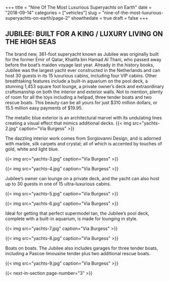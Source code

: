 +++
title = "Nine Of The Most Luxurious Superyachts on Earth"
date = "2018-09-14"
categories = ["vehicles"]
slug = "nine-of-the-most-luxurious-superyachts-on-earth/page-2"
showthedate = true
draft = false
+++

## JUBILEE: BUILT FOR A KING / LUXURY LIVING ON THE HIGH SEAS
The brand new, 361-foot superyacht known as Jubilee was originally built for the former Emir of Qatar, Khalifa bin Hamad Al Thani, who passed away before the boat’s maiden voyage last year. Already in the history books, Jubilee was the largest yacht ever constructed in the Netherlands and can host 30 guests in its 15 luxurious cabins, including four VIP cabins. Other breathtaking features include a built-in aquarium on the pool deck, a stunning 1,453 square foot lounge, a private owner’s deck and extraordinary craftsmanship on both the interior and exterior walls. Not to mention, plenty of room for all the toys including a helipad, three tender boats and two rescue boats. This beauty can be all yours for just $310 million dollars, or 15.5 million easy payments of $19.95.

The metallic blue exterior is an architectural marvel with its undulating lines creating a visual effect that mimics additional decks. 
{{< img src="yachts-2.jpg" caption="Via Burgess" >}}

The dazzling interior work comes from Sorgiovanni Design, and is adorned with marble, silk carpets and crystal; all of which is accented by touches of gold, white and light blue. 

{{< img src="yachts-3.jpg" caption="Via Burgess" >}} 

{{< img src="yachts-4.jpg" caption="Via Burgess" >}} 

Jubilee’s owner can lounge on a private deck, and the yacht can also host up to 30 guests in one of 15 ultra-luxurious cabins.

{{< img src="yachts-5.jpg" caption="Via Burgess" >}} 

{{< img src="yachts-6.jpg" caption="Via Burgess" >}} 

Ideal for getting that perfect supermodel tan, the Jubilee’s pool deck, complete with a built-in aquarium, is made for lounging in style.  

{{< img src="yachts-7.jpg" caption="Via Burgess" >}} 

{{< img src="yachts-8.jpg" caption="Via Burgess" >}} 

Boats on boats. The Jubilee also includes garages for three tender boats, including a Pascoe limousine tender plus two additional rescue boats. 

{{< img src="yachts-9.jpg" caption="Via Burgess" >}}

{{< next-in-section page-number="3" >}}